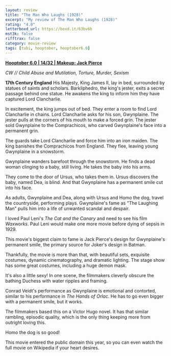 ```yaml
---
layout: review
title: "The Man Who Laughs (1928)"
excerpt: "My review of The Man Who Laughs (1928)"
rating: "4.0"
letterboxd_url: https://boxd.it/63bv6h
mst3k: false
rifftrax: false
category: movie-review
tags: [tubi, hooptober, hooptober6.0]
---
```


<b><a href="https://boxd.it/pPVYg/detail" target="_blank" rel="noopener">Hooptober 6.0 | 14/32 | Makeup: Jack Pierce</a></b>

<i>CW // Child Abuse and Mutilation, Torture, Murder, Sexism</i>

<b>17th Century England</b>
His Majesty, King James II, lay in bed, surrounded by statues of saints and scholars. Barkilphedro, the king's jester, exits a secret passage behind one statue. He awakens the king to inform him they have captured Lord Clancharlie.

In excitement, the king jumps out of bed. They enter a room to find Lord Clancharlie in chains. Lord Clancharlie asks for his son, Gwynplaine. The jester pulls at the corners of his mouth to make a forced grin. The jester sold Gwynplaine to the Comprachicos, who carved Gwynplaine's face into a permanent grin.

The guards take Lord Clancharlie and force him into an iron maiden. The king banishes the Comprachicos from England. They flee, leaving young Gwynplaine in a snowstorm.

Gwynplaine wanders barefoot through the snowstorm. He finds a dead woman clinging to a baby, still living. He takes the baby into his arms.

They come to the door of Ursus, who takes them in. Ursus discovers the baby, named Dea, is blind. And that Gwynplaine has a permanent smile cut into his face.

As adults, Gwynplaine and Dea, along with Ursus and Homo the dog, travel the countryside, performing plays. Gwynplaine's fame as "The Laughing Man" pulls him into a life of unwanted scandal and despair.

I loved Paul Leni's <i>The Cat and the Canary</i> and need to see his film <i>Waxworks</i>. Paul Leni would make one more movie before dying of sepsis in 1929.

This movie's biggest claim to fame is Jack Pierce's design for Gwynplaine's permanent smile, the primary source for Joker's design in Batman.

Thankfully, the movie is more than that, with beautiful sets, exquisite costumes, dynamic cinematography, and dramatic lighting. The stage show has some great costumes, including a huge demon mask.

It's also a little sexy! In one scene, the filmmakers cleverly obscure the bathing Duchess with water ripples and framing.

Conrad Veidt's performance as Gwynplaine is emotional and contorted, similar to his performance in <i>The Hands of Orlac</i>. He has to go even bigger with a permanent smile, but it works.

The filmmakers based this on a Victor Hugo novel. It has that similar rambling, episodic quality, which is the only thing keeping more from outright loving this.

Homo the dog is so good!

This movie entered the public domain this year, so you can even watch the full movie on Wikipedia if your heart desires.
